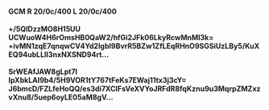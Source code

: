 #### GCM R 20/0c/400 L 20/0c/400
**+/5QlDzzMO8H15UU**<br/>**UCWuoW4H6rOmsHB0QaW2/hfGi2JFk06LkyRcwMnMl3k=**<br/>**+ivMN1zqE7qnqwCV4Yd2Igbl9BvrR5BZw1ZfLEqRHnO9SGSiUzLBy5/KuXEQ94ubLLlI3nxNXSND94rt...**<br/><br/>
**SrWEAfJAW8gLpt7I**<br/>**IpXbkLAI9b4/5H9VOR1tY767tFeKs7EWaj11tx3j3cY=**<br/>**J6bmcD/FZLfeHoQQ/es3di7XCIFsVeXVYoJRFdR8fqKznu9u3MqrpZMZxzvXnu8/5uep6oyLE05aM8gV...**